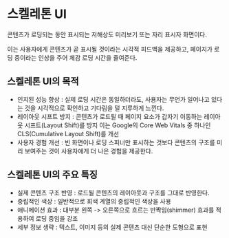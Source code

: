 # 스켈레톤 UI

콘텐츠가 로딩되는 동안 표시되는 저해상도 미리보기 또는 자리 표시자 화면이다.

이는 사용자에게 콘텐츠가 곧 표시될 것이라는 시각적 피드백을 제공하고, 페이지가 로딩 중이라는 인상을 주어 체감 로딩 시간을 줄여준다.

## 스켈레톤 UI의 목적

- 인지된 성능 향상 : 실제 로딩 시간은 동일하더라도, 사용자는 무언가 일어나고 있다는 것을 시각적으로 확인하고 기다림을 덜 지루하게 느낀다.
- 레이아웃 시프트 방지 : 콘텐츠가 로드될 때 페이지 요소가 갑자기 이동하는 레이아웃 시프트(Layout Shift)를 방지
  이는 Google의 Core Web Vitals 중 하나인 CLS(Cumulative Layout Shift)를 개선
- 사용자 경험 개선 : 빈 화면이나 로딩 스피너만 표시하는 것보다 콘텐츠의 구조를 미리 보여주는 것이 사용자에게 더 나은 경험을 제공한다.

## 스켈레톤 UI의 주요 특징

- 실제 콘텐츠 구조 반영 : 로드될 콘텐츠의 레이아웃과 구조를 그대로 반영한다.
- 중립적인 색상 : 일반적으로 회색 계열의 중립적인 색상을 사용
- 애니메이션 효과 : 대부분 왼쪽 -> 오른쪽으로 흐르는 반짝임(shimmer) 효과를 적용하여 로딩 중임을 강조
- 세부 정보 생략 : 텍스트, 이미지 등의 실제 콘텐츠 대신 단순한 도형으로 표현

